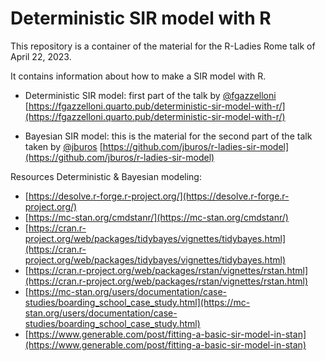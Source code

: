 # Deterministic SIR model with R

This repository is a container of the material for the R-Ladies Rome talk of April 22, 2023. 


It contains information about how to make a SIR model with R. 

- Deterministic SIR model: first part of the talk by [@fgazzelloni](https://twitter.com/FGazzelloni) [https://fgazzelloni.quarto.pub/deterministic-sir-model-with-r/](https://fgazzelloni.quarto.pub/deterministic-sir-model-with-r/) 

- Bayesian SIR model: this is the material for the second part of the talk taken by [@jburos](https://twitter.com/jackiburos) [https://github.com/jburos/r-ladies-sir-model](https://github.com/jburos/r-ladies-sir-model)


Resources Deterministic & Bayesian modeling:

- [https://desolve.r-forge.r-project.org/](https://desolve.r-forge.r-project.org/)
- [https://mc-stan.org/cmdstanr/](https://mc-stan.org/cmdstanr/)
- [https://cran.r-project.org/web/packages/tidybayes/vignettes/tidybayes.html](https://cran.r-project.org/web/packages/tidybayes/vignettes/tidybayes.html)
- [https://cran.r-project.org/web/packages/rstan/vignettes/rstan.html](https://cran.r-project.org/web/packages/rstan/vignettes/rstan.html)
- [https://mc-stan.org/users/documentation/case-studies/boarding_school_case_study.html](https://mc-stan.org/users/documentation/case-studies/boarding_school_case_study.html)
- [https://www.generable.com/post/fitting-a-basic-sir-model-in-stan](https://www.generable.com/post/fitting-a-basic-sir-model-in-stan)

